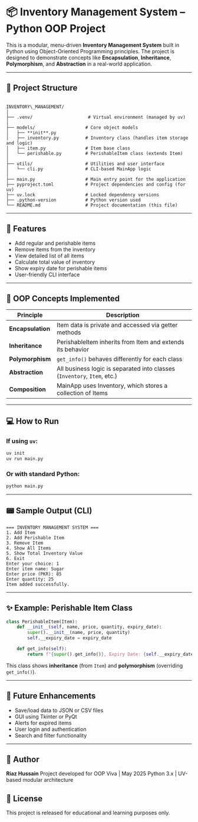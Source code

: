 # 📦 Inventory Management System – Python OOP Project

This is a modular, menu-driven **Inventory Management System** built in Python using Object-Oriented Programming principles. The project is designed to demonstrate concepts like **Encapsulation**, **Inheritance**, **Polymorphism**, and **Abstraction** in a real-world application.

---

## 📁 Project Structure

```

INVENTORY\_MANAGEMENT/
│
├── .venv/                     # Virtual environment (managed by uv)
│
├── models/                   # Core object models
│   ├── **init**.py
│   ├── inventory.py          # Inventory class (handles item storage and logic)
│   ├── item.py               # Item base class
│   └── perishable.py         # PerishableItem class (extends Item)
│
├── utils/                    # Utilities and user interface
│   └── cli.py                # CLI-based MainApp logic
│
├── main.py                   # Main entry point for the application
├── pyproject.toml            # Project dependencies and config (for uv)
├── uv.lock                   # Locked dependency versions
├── .python-version           # Python version used
└── README.md                 # Project documentation (this file)

````

---

## 🚀 Features

- Add regular and perishable items
- Remove items from the inventory
- View detailed list of all items
- Calculate total value of inventory
- Show expiry date for perishable items
- User-friendly CLI interface

---

## 🧠 OOP Concepts Implemented

| Principle      | Description                                                                 |
|----------------|-----------------------------------------------------------------------------|
| **Encapsulation** | Item data is private and accessed via getter methods                       |
| **Inheritance**   | PerishableItem inherits from Item and extends its behavior                 |
| **Polymorphism**  | `get_info()` behaves differently for each class                            |
| **Abstraction**   | All business logic is separated into classes (`Inventory`, `Item`, etc.)   |
| **Composition**   | MainApp uses Inventory, which stores a collection of Items                 |

---

## 💻 How to Run

### If using `uv`:
```bash
uv init
uv run main.py
````

### Or with standard Python:

```bash
python main.py
```

---

## 📟 Sample Output (CLI)

```
=== INVENTORY MANAGEMENT SYSTEM ===
1. Add Item
2. Add Perishable Item
3. Remove Item
4. Show All Items
5. Show Total Inventory Value
6. Exit
Enter your choice: 1
Enter item name: Sugar
Enter price (PKR): 85
Enter quantity: 25
Item added successfully.
```

---

## ✨ Example: Perishable Item Class

```python
class PerishableItem(Item):
    def __init__(self, name, price, quantity, expiry_date):
        super().__init__(name, price, quantity)
        self.__expiry_date = expiry_date

    def get_info(self):
        return f"{super().get_info()}, Expiry Date: {self.__expiry_date}"
```

This class shows **inheritance** (from `Item`) and **polymorphism** (overriding `get_info()`).

---

## 🔧 Future Enhancements

* Save/load data to JSON or CSV files
* GUI using Tkinter or PyQt
* Alerts for expired items
* User login and authentication
* Search and filter functionality

---

## 👤 Author

**Riaz Hussain**
Project developed for OOP Viva | May 2025
Python 3.x | UV-based modular architecture

## 📜 License

This project is released for educational and learning purposes only.

